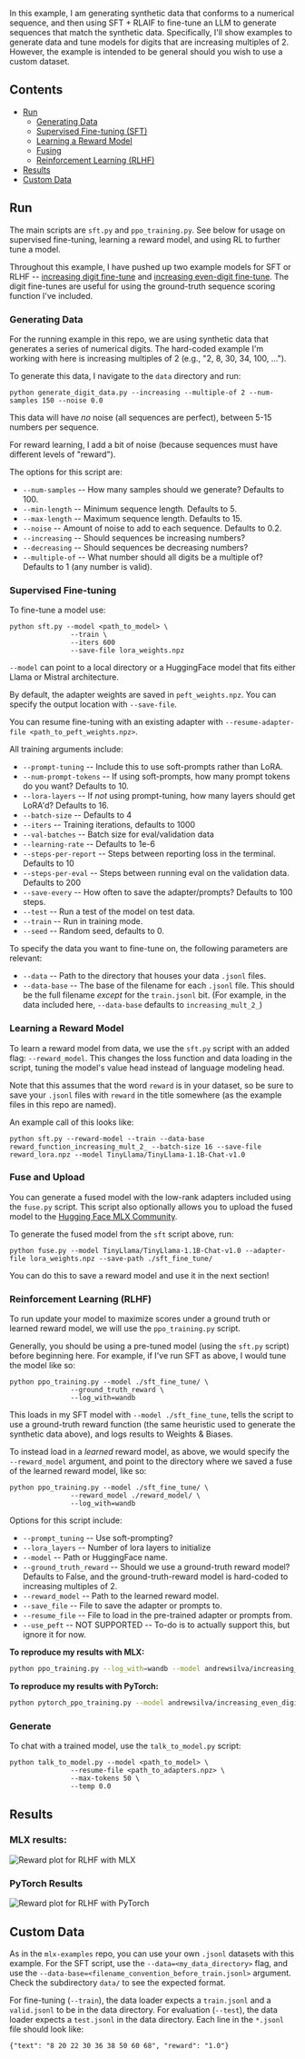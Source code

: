 In this example, I am generating synthetic data that conforms to a numerical sequence, and then using SFT + RLAIF to fine-tune an LLM to generate sequences that match the synthetic data.
Specifically, I'll show examples to generate data and tune models for digits that are increasing multiples of 2.
However, the example is intended to be general should you wish to use a custom dataset.

## Contents

* [Run](#Run)
  * [Generating Data](#Generating-Data)
  * [Supervised Fine-tuning (SFT)](#Supervised-Fine-tuning)
  * [Learning a Reward Model](#Learning-a-Reward-Model)
  * [Fusing](#Fuse-and-Upload)
  * [Reinforcement Learning (RLHF)](#Reinforcement-Learning-RLHF)
* [Results](#Results)
* [Custom Data](#Custom-Data)


## Run

The main scripts are `sft.py` and `ppo_training.py`. 
See below for usage on supervised fine-tuning, learning
a reward model, and using RL to further tune a model.

Throughout this example, I have pushed up two example models for SFT or RLHF -- [increasing digit fine-tune](https://huggingface.co/andrewsilva/increasing_digit_fine_tune) and [increasing even-digit fine-tune](https://huggingface.co/andrewsilva/increasing_even_digit_fine_tune). The digit fine-tunes are useful for using the ground-truth sequence scoring function I've included.

### Generating Data
For the running example in this repo, we are using
synthetic data that generates a series of numerical digits.
The hard-coded example I'm working with here is 
increasing multiples of 2 (e.g., "2, 8, 30, 34, 100, ...").

To generate this data, I navigate to the `data` directory and run:
```
python generate_digit_data.py --increasing --multiple-of 2 --num-samples 150 --noise 0.0
```
This data will have _no_ noise (all sequences are perfect), between 5-15 numbers per sequence.

For reward learning, I add a bit of noise (because sequences must have different levels of "reward").

The options for this script are:
* `--num-samples` -- How many samples should we generate? Defaults to 100.
* `--min-length` -- Minimum sequence length. Defaults to 5.
* `--max-length` -- Maximum sequence length. Defaults to 15.
* `--noise` -- Amount of noise to add to each sequence. Defaults to 0.2.
* `--increasing` -- Should sequences be increasing numbers?
* `--decreasing` -- Should sequences be decreasing numbers?
* `--multiple-of` -- What number should all digits be a multiple of? Defaults to 1 (any number is valid).

### Supervised Fine-tuning

To fine-tune a model use:

```
python sft.py --model <path_to_model> \
               --train \
               --iters 600
               --save-file lora_weights.npz
```

`--model` can point to a local directory or a HuggingFace model that fits either Llama or Mistral architecture.

By default, the adapter weights are saved in `peft_weights.npz`. You can specify
the output location with `--save-file`.

You can resume fine-tuning with an existing adapter with `--resume-adapter-file
<path_to_peft_weights.npz>`. 

All training arguments include:
* `--prompt-tuning` -- Include this to use soft-prompts rather than LoRA.
* `--num-prompt-tokens` -- If using soft-prompts, how many prompt tokens do you want? Defaults to 10.
* `--lora-layers` -- If _not_ using prompt-tuning, how many layers should get LoRA'd? Defaults to 16.
* `--batch-size` -- Defaults to 4
* `--iters` -- Training iterations, defaults to 1000
* `--val-batches` -- Batch size for eval/validation data
* `--learning-rate` -- Defaults to 1e-6
* `--steps-per-report` -- Steps between reporting loss in the terminal. Defaults to 10
* `--steps-per-eval` -- Steps between running eval on the validation data. Defaults to 200
* `--save-every` -- How often to save the adapter/prompts? Defaults to 100 steps.
* `--test` -- Run a test of the model on test data.
* `--train` -- Run in training mode.
* `--seed` -- Random seed, defaults to 0.

To specify the data you want to fine-tune on, the following parameters are relevant:
* `--data` -- Path to the directory that houses your data `.jsonl` files.
* `--data-base` -- The base of the filename for each `.jsonl` file. This should be the full filename _except_ for the `train.jsonl` bit. (For example, in the data included here, `--data-base` defaults to `increasing_mult_2_`)

### Learning a Reward Model
To learn a reward model from data, we use the `sft.py` script 
with an added flag: `--reward_model`. 
This changes the loss function and data loading in the script, 
tuning the model's value head instead of language modeling head.

Note that this assumes that the word `reward` is in your dataset, 
so be sure to save your `.jsonl` files with `reward` in the title somewhere 
(as the example files in this repo are named).

An example call of this looks like:
```
python sft.py --reward-model --train --data-base reward_function_increasing_mult_2_ --batch-size 16 --save-file reward_lora.npz --model TinyLlama/TinyLlama-1.1B-Chat-v1.0
```


### Fuse and Upload
You can generate a fused model with the low-rank adapters included using the
`fuse.py` script. This script also optionally allows you to upload the fused
model to the [Hugging Face MLX
Community](https://huggingface.co/mlx-community).

To generate the fused model from the `sft` script above, run:

```
python fuse.py --model TinyLlama/TinyLlama-1.1B-Chat-v1.0 --adapter-file lora_weights.npz --save-path ./sft_fine_tune/
```

You can do this to save a reward model and use it in the next section!

### Reinforcement Learning (RLHF)

To run update your model to maximize scores under a 
ground truth or learned reward model, we will use the `ppo_training.py` script.

Generally, you should be using a pre-tuned model 
(using the `sft.py` script) before beginning here.
For example, if I've run SFT as above, I would tune the model like so:
```
python ppo_training.py --model ./sft_fine_tune/ \
               --ground_truth_reward \
               --log_with=wandb
```

This loads in my SFT model with `--model ./sft_fine_tune`, tells 
the script to use a ground-truth reward function (the same heuristic 
used to generate the synthetic data above), and logs results to Weights & Biases.

To instead load in a _learned_ reward model, as above, we would
specify the `--reward_model` argument, and point to the directory where 
we saved a fuse of the learned reward model, like so:
```
python ppo_training.py --model ./sft_fine_tune/ \
               --reward_model ./reward_model/ \
               --log_with=wandb
```

Options for this script include:
* `--prompt_tuning` -- Use soft-prompting?
* `--lora_layers` -- Number of lora layers to initialize
* `--model` -- Path or HuggingFace name.
* `--ground_truth_reward` -- Should we use a ground-truth reward model? Defaults to False, and the ground-truth-reward model is hard-coded to increasing multiples of 2.
* `--reward_model` -- Path to the learned reward model.
* `--save_file` -- File to save the adapter or prompts to.
* `--resume_file` -- File to load in the pre-trained adapter or prompts from.
* `--use_peft` -- NOT SUPPORTED -- To-do is to actually support this, but ignore it for now.

**To reproduce my results with MLX:**
```bash
python ppo_training.py --log_with=wandb --model andrewsilva/increasing_even_digit_fine_tune --batch_size 32 --mini_batch_size 32 --ppo_epoch 4 --ground_truth_reward --num_steps 500 --adap_kl_ctrl True --init_kl_coef 0.2 --seed 7
```
**To reproduce my results with PyTorch:**
```bash
python pytorch_ppo_training.py --model andrewsilva/increasing_even_digit_fine_tune --batch_size 32 --mini_batch_size 32 --ppo_epoch 4 --log_with wandb --ground_truth_reward --tokenizer TinyLlama/TinyLlama-1.1B-Chat-v1.0 --num_steps 5550 --adap_kl_ctrl True --init_kl_coef 0.2 --seed 7
```


### Generate

To chat with a trained model, use the `talk_to_model.py` script:

```
python talk_to_model.py --model <path_to_model> \
               --resume-file <path_to_adapters.npz> \
               --max-tokens 50 \
               --temp 0.0
```

## Results

### MLX results:
![Reward plot for RLHF with MLX](mlx_reward.png)

### PyTorch Results
![Reward plot for RLHF with PyTorch](pytorch_reward.png)


## Custom Data

As in the `mlx-examples` repo, you can use your own `.jsonl` datasets with this example. 
For the SFT script, use the `--data=<my_data_directory>` flag, and
use the `--data-base=<filename_convention_before_train.jsonl>` argument.
Check the subdirectory `data/` to see the expected format.

For fine-tuning (`--train`), the data loader expects a `train.jsonl` and a
`valid.jsonl` to be in the data directory. For evaluation (`--test`), the data
loader expects a `test.jsonl` in the data directory. Each line in the `*.jsonl`
file should look like:

```
{"text": "8 20 22 30 36 38 50 60 68", "reward": "1.0"}
```
